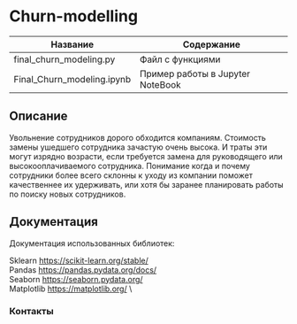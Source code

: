 # Churn-modelling

| Название | Содержание | 
|----------------|----------------|
| final_churn_modeling.py | Файл с функциями |
| Final_Churn_modeling.ipynb | Пример работы в Jupyter NoteBook |


## Описание

Увольнение сотрудников дорого обходится компаниям. Стоимость замены ушедшего сотрудника зачастую очень высока. И траты эти могут изрядно возрасти, если требуется замена для руководящего или высокооплачиваемого сотрудника. Понимание когда и почему сотрудники более всего склонны к уходу из компании поможет качественнее их удерживать, или хотя бы заранее планировать работы по поиску новых сотрудников.


##                                                                   Документация

Документация использованных библиотек:

Sklearn https://scikit-learn.org/stable/ \
Pandas https://pandas.pydata.org/docs/ \
Seaborn https://seaborn.pydata.org/ \
Matplotlib https://matplotlib.org/ \


###                                                                    Контакты

